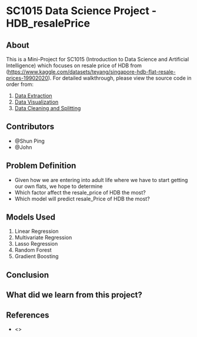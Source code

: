 # SC1015 Data Science Project - HDB_resalePrice

## About

This is a Mini-Project for SC1015 (Introduction to Data Science and Artificial Intelligence) which focuses on resale price of HDB from (https://www.kaggle.com/datasets/teyang/singapore-hdb-flat-resale-prices-19902020). For detailed walkthrough, please view the source code in order from:

1. [Data Extraction](https://github.com/shunpingong/SC1015-Project/blob/main/Data%20Extraction.ipynb)
2. [Data Visualization](https://github.com/shunpingong/SC1015-Project/blob/main/Data%20Visualization.ipynb)
3. [Data Cleaning and Splitting](https://github.com/shunpingong/SC1015-Project/blob/main/Data%20Cleaning%20And%20Splitting.ipynb)
  
## Contributors
- @Shun Ping
- @John

## Problem Definition

- Given how we are entering into adult life where we have to start getting our own flats, we hope to determine
- Which factor affect the resale_price of HDB the most?
- Which model will predict resale_Price of HDB the most?

## Models Used

1. Linear Regression
2. Multivariate Regression
3. Lasso Regression
4. Random Forest
5. Gradient Boosting

## Conclusion

## What did we learn from this project?


## References

- <>
